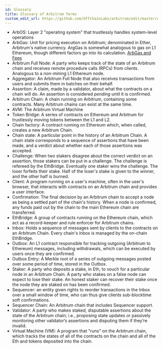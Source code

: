 ```yaml
---
id: Glossary
title: Glossary of Arbitrum Terms
custom_edit_url: https://github.com/OffchainLabs/arbitrum/edit/master/docs/Glossary.md
---
```


- ArbOS: Layer 2 "operating system" that trustlessly handles system-level operations
- ArbGas: Unit for pricing execution on Arbitrum; denominated in Ether, Arbitrum's native currency. ArgGas is somewhat analogous to gas on L1 Ethereum, though different factors go into its calculation. [ArbGas and Fees](Inside_Arbitrum.md)
- Arbitrum Full Node: A party who keeps track of the state of an Arbitrum chain and receives remote procedure calls (RPCs) from clients. Analogous to a non-mining L1 Ethereum node.
- Aggregator: An Arbitrum Full Node that also receives transactions from users and submits them in batches on their behalf.
- Assertion: A claim, made by a validator, about what the contracts on a chain will do. An assertion is considered _pending_ until it is confirmed.
- Arbitrum Chain: A chain running on Arbitrum, containing some contracts. Many Arbitrum chains can exist at the same time.
- AVM: The Arbitrum Virtual Machine
- Token Bridge: A series of contracts on Ethereum and Arbitrum for trustlessly moving tokens between the L1 and L2.
- Chain factory: A contract running on Ethereum which, when called, creates a new Arbitrum Chain.
- Chain state: A particular point in the history of an Arbitrum Chain. A chain state corresponds to a sequence of assertions that have been made, and a verdict about whether each of those assertions was accepted.
- Challenge: When two stakers disagree about the correct verdict on an assertion, those stakers can be put in a challenge. The challenge is refereed by the EthBridge. Eventually one staker wins the challenge. The loser forfeits their stake. Half of the loser's stake is given to the winner, and the other half is burned.
- Client: A program running on a user's machine, often in the user's browser, that interacts with contracts on an Arbitrum chain and provides a user interface.
- Confirmation: The final decision by an Arbitrum chain to accept a node as being a settled part of the chain's history. When a node is confirmed, any funds paid out by the chain to the main Ethereum chain are transferred.
- EthBridge: A group of contracts running on the Ethereum chain, which act as a record-keeper and rule enforcer for Arbitrum chains.
- Inbox: Holds a sequence of messages sent by clients to the contracts on an Arbitrum Chain. Every chain's inbox is managed by the on-chain EthBridge.
- Outbox: An L1 contract responsible for tracking outgoing (Arbitrum to Ethereum) messages, including withdrawals, which can be executed by users once they are confirmed.
- Outbox Entry: A Merkle root of a series of outgoing messages posted over some period of time, stored in the Outbox.
- Staker: A party who deposits a stake, in Eth, to vouch for a particular node in an Arbitrum Chain. A party who stakes on a false node can expect to lose their stake. An honest staker can recover their stake once the node they are staked on has been confirmed.
- Sequencer: an entity given rights to reorder transactions in the Inbox over a small window of time, who can thus give clients sub-blocktime soft confirmations.
- Sequencer Chain: An Arbitrum chain that includes Sequencer support.
- Validator: A party who makes staked, disputable assertions about the state of the Arbitrum chain; i.e., proposing state updates or passively monitoring other validator’s assertions and disputing them if they’re invalid.
- Virtual Machine (VM): A program that "runs" on the Arbitrum chain, which tracks the states of all of the contracts on the chain and all of the Eth and tokens deposited into the chain.
